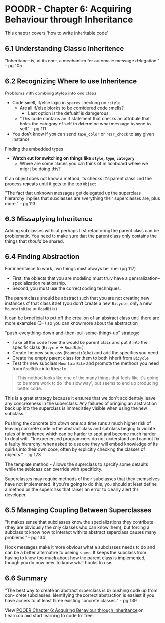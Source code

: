 # POODR - Chapter 6: Acquiring Behaviour through Inheritance

This chapter covers 'how to write inheritable code'

## 6.1 Understanding Classic Inheritence

"Inheritance is, at its core, a mechanism for automatic message delegation." - pg 105

## 6.2 Recognizing Where to use Inheritence

Problems with combinig styles into one class
- Code smell, if/else logic in `spares` checking on `:style`
  - Are all if/else blocks to be considered code smells?
    - 'Last option is the defualt' is damgerous
  - "This code contains an if statement that checks an attribute that holds the category of self to determine what message to send to self." - pg 111
- You don't know if you can send `tape_color` or `rear_chock` to any given instance

Finding the embedded types
- **Watch out for switching on things like `style`, `type`, `category`**
  - Where are some places you can think of in Ironboard where we might be doing this?

If an object does not know a method, its checks it's parent class and the process repeats until it gets to the top `Object`

"The fact that unknown messages get delegated up the superclass hierarchy implies that subclasses are everything their superclasses are, plus more." - pg 113

## 6.3 Missaplying Inheritence

Adding subclasses without perhaps first refactoring the parent class can be problematic. You need to make sure that the parent class only contains the things that _should_ be shared. 

## 6.4 Finding Abstraction

For inheritance to work, two things must always be true: (pg 117)
  - First, the objects that you are modeling must truly have a generalization–specialization relationship.
  - Second, you must use the correct coding techniques.

The parent class should be abstract such that you are not creating new instances of that class itslef (you don't create a new `Bicycle`, only a new `MountainBike` or `RoadBike`)

It can be beneficial to put off the creation of an abstract class until there are more examples (3+) so you can know more about the abstraction. 

"push-everything-down-and-then-pull-some-things-up" strategy:
- Take all the code from the would be parent class and put it into the specific class (`Bicycle` -> `RoadBike`) 
- Create the new subclass (`MountainBike`) and add the specifics you need. 
- Create the empty parent class for them to both inherit from `Bicycle`
- Test the new subclass `MountainBike` and promote the methods you need from `RoadBike` into `Bicycle`

> This method looks like one of the many things that feels like it's going to be more work to do 'the slow way', but seems to end up producing better code. 

This is a great strategy because it ensures that we don't accidentaly leave any concreteness in the superclass. Any failures of bringing an abstraction back up into the superclass is immediatley visible when using the new subclass. 

Pushing the concrete bits _down_ one at a time runs a much higher risk of leaving concrete code in the abstract class and subclass beging to violate rules of inheritence which can be harder to spot and become much harder to deal with. "Inexperienced programmers do not understand and cannot fix a faulty hierarchy; when asked to use one they will embed knowledge of its quirks into their own code, often by explicitly checking the classes of objects." - pg 123

The template method - Allows the superclass to specify some defaults while the sublcass can override with specificity. 

Superclasses may require methods of their subclasses that they themselves have not implemented. If you're going to do this, you should at least define a method on the superclass that raises an error to clearly alert the developer.

## 6.5 Managing Coupling Between Superclasses

"It makes sense that subclasses know the specializations they contribute (they are obviously the only classes who can know them), but forcing a subclass to know how to interact with its abstract superclass causes many problems." - pg 134

Hook messages make it more obvious what a subclasses needs to do and can be a better alternative to useing `super`. It keeps the subclass from having to know too much about how the parent class is implemented, though you do now need to know what hooks to use. 

## 6.6 Summary

"The best way to create an abstract superclass is by pushing code up from con- crete subclasses. Identifying the correct abstraction is easiest if you have access to at least three existing concrete classes." - pg 139
<p class='util--hide'>View <a href='https://learn.co/lessons/poodr-chapter-6-acquiring-behaviour-through-inheritance'>POODR Chapter 6: Acquiring Behaviour through Inheritance</a> on Learn.co and start learning to code for free.</p>
